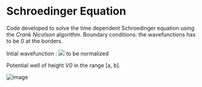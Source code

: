 # Schroedinger Equation

Code developed to solve the time dependent Schroedinger equation using the _Crank Nicolson_ algorithm. 
Boundary conditions: the wavefunctions has to be 0 at the borders. 

Intial wavefunction : <img src="https://render.githubusercontent.com/render/math?math=\psi (x, t_0) = e^{iqx} e^{-\frac{(x-x_0)^2}{2 \sigma^2}}"> to be normalized

Potential well of height _V0_ in the range [a, b].

![image](schroedinger.gif)
